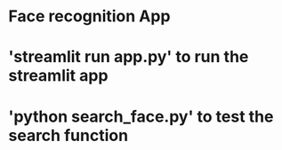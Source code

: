 # Face recognition App

# 'streamlit run app.py' to run the streamlit app

# 'python search_face.py' to test the search function
